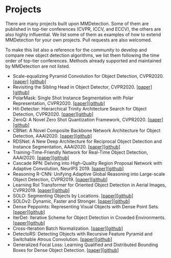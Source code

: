 # Projects

There are many projects built upon MMDetection.
Some of them are published in top-tier conferences (CVPR, ICCV, and ECCV), the others are also highly influential.
We list some of them as examples of how to extend MMDetection for your own projects.
Pull requests are also welcomed.

To make this list also a reference for the community to develop and compare new object detection algorithms, we list them following the time order of top-tier conferences.
Methods already supported and maintained by MMDetection are not listed.

- Scale-equalizing Pyramid Convolution for Object Detection, CVPR2020. [[paper]](https://arxiv.org/abs/2005.03101) [[github]](https://github.com/jshilong/SEPC)
- Revisiting the Sibling Head in Object Detector, CVPR2020. [[paper]](https://arxiv.org/abs/2003.07540)[[github]](https://github.com/Sense-X/TSD)
- PolarMask: Single Shot Instance Segmentation with Polar Representation, CVPR2020. [[paper]](https://arxiv.org/abs/1909.13226)[[github]](https://github.com/xieenze/PolarMask)
- Hit-Detector: Hierarchical Trinity Architecture Search for Object Detection, CVPR2020. [[paper]](https://arxiv.org/abs/2003.11818)[[github]](https://github.com/ggjy/HitDet.pytorch)
- ZeroQ: A Novel Zero Shot Quantization Framework, CVPR2020. [[paper]](https://arxiv.org/abs/2001.00281)[[github]](https://github.com/amirgholami/ZeroQ)
- CBNet: A Novel Composite Backbone Network Architecture for Object Detection, AAAI2020. [[paper]](https://aaai.org/Papers/AAAI/2020GB/AAAI-LiuY.1833.pdf)[[github]](https://github.com/VDIGPKU/CBNet)
- RDSNet: A New Deep Architecture for Reciprocal Object Detection and Instance Segmentation, AAAI2020. [[paper]](https://arxiv.org/abs/1912.05070)[[github]](https://github.com/wangsr126/RDSNet)
- Training-Time-Friendly Network for Real-Time Object Detection, AAAI2020. [[paper]](https://arxiv.org/abs/1909.00700)[[github]](https://github.com/ZJULearning/ttfnet)
- Cascade RPN: Delving into High-Quality Region Proposal Network with Adaptive Convolution, NeurIPS 2019. [[paper]](https://arxiv.org/abs/1909.06720)[[github]](https://github.com/thangvubk/Cascade-RPN)
- Reasoning R-CNN: Unifying Adaptive Global Reasoning into Large-scale Object Detection, CVPR2019. [[paper]](http://openaccess.thecvf.com/content_CVPR_2019/papers/Xu_Reasoning-RCNN_Unifying_Adaptive_Global_Reasoning_Into_Large-Scale_Object_Detection_CVPR_2019_paper.pdf)[[github]](https://github.com/chanyn/Reasoning-RCNN)
- Learning RoI Transformer for Oriented Object Detection in Aerial Images, CVPR2019. [[paper]](https://arxiv.org/abs/1812.00155)[[github]](https://github.com/dingjiansw101/AerialDetection)
- SOLO: Segmenting Objects by Locations. [[paper]](https://arxiv.org/abs/1912.04488)[[github]](https://github.com/WXinlong/SOLO)
- SOLOv2: Dynamic, Faster and Stronger. [[paper]](https://arxiv.org/abs/2003.10152)[[github]](https://github.com/WXinlong/SOLO)
- Dense Peppoints: Representing Visual Objects with Dense Point Sets. [[paper]](https://arxiv.org/abs/1912.11473)[[github]](https://github.com/justimyhxu/Dense-RepPoints)
- IterDet: Iterative Scheme for Object Detection in Crowded Environments. [[paper]](https://arxiv.org/abs/2005.05708)[[github]](https://github.com/saic-vul/iterdet)
- Cross-Iteration Batch Normalization. [[paper]](https://arxiv.org/abs/2002.05712)[[github]](https://github.com/Howal/Cross-iterationBatchNorm)
-  DetectoRS: Detecting Objects with Recursive Feature Pyramid and Switchable Atrous Convolution. [[paper]](https://arxiv.org/abs/2006.02334)[[github]](https://github.com/joe-siyuan-qiao/DetectoRS)
-  Generalized Focal Loss: Learning Qualified and Distributed Bounding Boxes for Dense Object Detection. [[paper]](https://arxiv.org/abs/2006.04388v1)[[github]](https://github.com/implus/GFocal)
